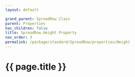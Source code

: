 ```yaml
---
layout: default

grand_parent: SpreadRow Class
parent: Properties
has_children: false
title: SpreadRow.Height Property
nav_order: 3
permalink: /package/standard/SpreadRow/properties/Height
---
```

# {{ page.title }}
